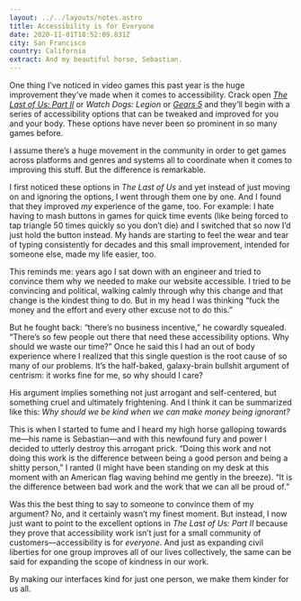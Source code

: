 ```yaml
---
layout: ../../layouts/notes.astro
title: Accessibility is for Everyone
date: 2020-11-01T18:52:09.831Z
city: San Francisco
country: California
extract: And my beautiful horse, Sebastian.
---
```


One thing I’ve noticed in video games this past year is the huge improvement they’ve made when it comes to accessibility. Crack open [_The Last of Us: Part II_](https://www.polygon.com/2020/7/2/21310396/last-of-us-2-accessibility-vision-difficulty-gameplay-opinions) or _Watch Dogs: Legion_ or [_Gears 5_](https://www.polygon.com/2019/9/25/20879919/gears-5-accessibility-deaf-hard-of-hearing-legally-blind-options) and they’ll begin with a series of accessibility options that can be tweaked and improved for you and your body. These options have never been so prominent in so many games before.

I assume there’s a huge movement in the community in order to get games across platforms and genres and systems all to coordinate when it comes to improving this stuff. But the difference is remarkable.

I first noticed these options in _The Last of Us_ and yet instead of just moving on and ignoring the options, I went through them one by one. And I found that they improved _my_ experience of the game, too. For example: I hate having to mash buttons in games for quick time events (like being forced to tap triangle 50 times quickly so you don’t die) and I switched that so now I’d just hold the button instead. My hands are starting to feel the wear and tear of typing consistently for decades and this small improvement, intended for someone else, made my life easier, too.

This reminds me: years ago I sat down with an engineer and tried to convince them why we needed to make our website accessible. I tried to be convincing and political, walking calmly through why this change and that change is the kindest thing to do. But in my head I was thinking “fuck the money and the effort and every other excuse not to do this.”

But he fought back: “there’s no business incentive,” he cowardly squealed. “There’s so few people out there that need these accessibility options. Why should we waste our time?” Once he said this I had an out of body experience where I realized that this single question is the root cause of so many of our problems. It’s the half-baked, galaxy-brain bullshit argument of centrism: it works fine for me, so why should I care?

His argument implies something not just arrogant and self-centered, but something cruel and ultimately frightening. And I think it can be summarized like this: _Why should we be kind when we can make money being ignorant?_

This is when I started to fume and I heard my high horse galloping towards me—his name is Sebastian—and with this newfound fury and power I decided to utterly destroy this arrogant prick. “Doing this work and not doing this work is the difference between being a good person and being a shitty person,” I ranted (I might have been standing on my desk at this moment with an American flag waving behind me gently in the breeze). “It is the difference between bad work and the work that we can all be proud of.”

Was this the best thing to say to someone to convince them of my argument? No, and it certainly wasn’t my finest moment. But instead, I now just want to point to the excellent options in _The Last of Us: Part II_ because they prove that accessibility work isn’t just for a small community of customers—accessibility is for _everyone_. And just as expanding civil liberties for one group improves all of our lives collectively, the same can be said for expanding the scope of kindness in our work.

By making our interfaces kind for just one person, we make them kinder for us all.
